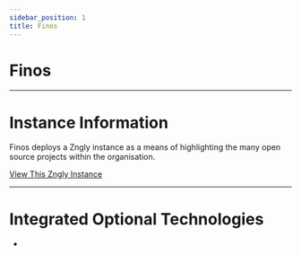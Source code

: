 ```yaml
---
sidebar_position: 1
title: Finos
---
```


# Finos
---

# Instance Information

Finos deploys a Zngly instance as a means of highlighting the many open source projects within the organisation.

<a href="https://resources.finos.org/content/the-power-of-open-source/" target="_blank">View This Zngly Instance</a>

---

# Integrated Optional Technologies

- 